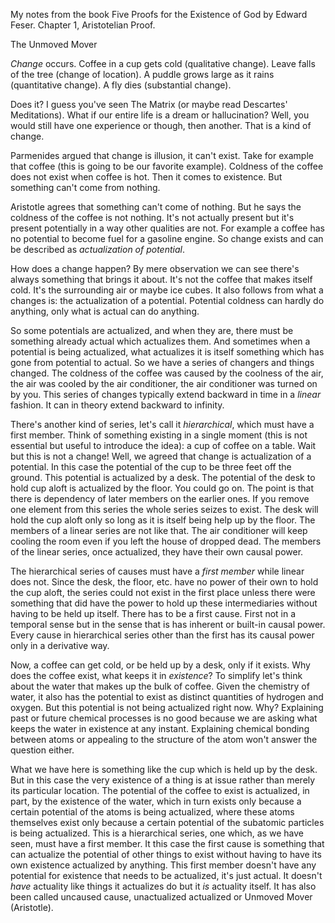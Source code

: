 My notes from the book Five Proofs for the Existence of God by Edward Feser. Chapter 1, Aristotelian Proof.

The Unmoved Mover

*Change* occurs. Coffee in a cup gets cold (qualitative change). Leave falls of the tree (change of location). A puddle grows large as it rains (quantitative change). A fly dies (substantial change).

Does it? I guess you've seen The Matrix (or maybe read Descartes' Meditations). What if our entire life is a dream or hallucination? Well, you would still have one experience or though, then another. That is a kind of change.

Parmenides argued that change is illusion, it can't exist. Take for example that coffee (this is going to be our favorite example). Coldness of the coffee does not exist when coffee is hot. Then it comes to existence. But something can't come from nothing.

Aristotle agrees that something can't come of nothing. But he says the coldness of the coffee is not nothing. It's not actually present but it's present potentially in a way other qualities are not. For example a coffee has no potential to become fuel for a gasoline engine. So change exists and can be described as *actualization of potential*.

How does a change happen? By mere observation we can see there's always something that brings it about. It's not the coffee that makes itself cold. It's the surrounding air or maybe ice cubes. It also follows from what a changes is: the actualization of a potential. Potential coldness can hardly do anything, only what is actual can do anything.

So some potentials are actualized, and when they are, there must be something already actual which actualizes them. And sometimes when a potential is being actualized, what actualizes it is itself something which has gone from potential to actual. So we have a series of changers and things changed. The coldness of the coffee was caused by the coolness of the air, the air was cooled by the air conditioner, the air conditioner was turned on by you. This series of changes typically extend backward in time in a *linear* fashion. It can in theory extend backward to infinity.

There's another kind of series, let's call it *hierarchical*, which must have a first member. Think of something existing in a single moment (this is not essential but useful to introduce the idea): a cup of coffee on a table. Wait but this is not a change! Well, we agreed that change is actualization of a potential. In this case the potential of the cup to be three feet off the ground. This potential is actualized by a desk. The potential of the desk to hold cup aloft is actualized by the floor. You could go on. The point is that there is dependency of later members on the earlier ones. If you remove one element from this series the whole series seizes to exist. The desk will hold the cup aloft only so long as it is itself being help up by the floor. The members of a linear series are not like that. The air conditioner will keep cooling the room even if you left the house of dropped dead. The members of the linear series, once actualized, they have their own causal power.

The hierarchical series of causes must have a *first member* while linear does not. Since the desk, the floor, etc. have no power of their own to hold the cup aloft, the series could not exist in the first place unless there were something that did have the power to hold up these intermediaries without having to be held up itself. There has to be a first cause. First not in a temporal sense but in the sense that is has inherent or built-in causal power. Every cause in hierarchical series other than the first has its causal power only in a derivative way.

Now, a coffee can get cold, or be held up by a desk, only if it exists. Why does the coffee exist, what keeps it in *existence*? To simplify let's think about the water that makes up the bulk of coffee. Given the chemistry of water, it also has the potential to exist as distinct quantities of hydrogen and oxygen. But this potential is not being actualized right now. Why? Explaining past or future chemical processes is no good because we are asking what keeps the water in existence at any instant. Explaining chemical bonding between atoms or appealing to the structure of the atom won't answer the question either.

What we have here is something like the cup which is held up by the desk. But in this case the very existence of a thing is at issue rather than merely its particular location. The potential of the coffee to exist is actualized, in part, by the existence of the water, which in turn exists only because a certain potential of the atoms is being actualized, where these atoms themselves exist only because a certain potential of the subatomic particles is being actualized. This is a hierarchical series, one which, as we have seen, must have a first member. It this case the first cause is something that can actualize the potential of other things to exist without having to have its own existence actualized by anything. This first member doesn't have any potential for existence that needs to be actualized, it's just actual. It doesn't *have* actuality like things it actualizes do but it *is* actuality itself. It has also been called uncaused cause, unactualized actualized or Unmoved Mover (Aristotle).
